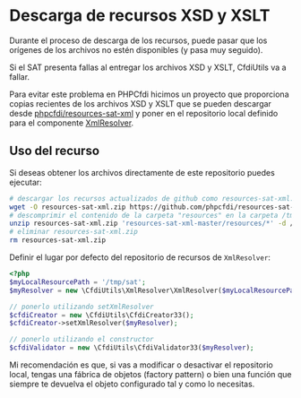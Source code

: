 # Descarga de recursos XSD y XSLT

Durante el proceso de descarga de los recursos, puede pasar que los orígenes de los archivos no estén disponibles (y pasa muy seguido).

Si el SAT presenta fallas al entregar los archivos XSD y XSLT, CfdiUtils va a fallar.

Para evitar este problema en PHPCfdi hicimos un proyecto que proporciona copias recientes de los archivos XSD y XSLT que se pueden descargar desde [phpcfdi/resources-sat-xml](https://github.com/phpcfdi/resources-sat-xml) y poner en el repositorio local definido para el componente [XmlResolver](https://cfdiutils.readthedocs.io/es/latest/componentes/xmlresolver/).

## Uso del recurso

Si deseas obtener los archivos directamente de este repositorio puedes ejecutar:

```bash
# descargar los recursos actualizados de github como resources-sat-xml.zip
wget -O resources-sat-xml.zip https://github.com/phpcfdi/resources-sat-xml/archive/master.zip
# descomprimir el contenido de la carpeta "resources" en la carpeta /tmp/sat
unzip resources-sat-xml.zip 'resources-sat-xml-master/resources/*' -d /tmp/sat
# eliminar resources-sat-xml.zip
rm resources-sat-xml.zip
```

Definir el lugar por defecto del repositorio de recursos de `XmlResolver`:

```php
<?php
$myLocalResourcePath = '/tmp/sat';
$myResolver = new \CfdiUtils\XmlResolver\XmlResolver($myLocalResourcePath);

// ponerlo utilizando setXmlResolver
$cfdiCreator = new \CfdiUtils\CfdiCreator33();
$cfdiCreator->setXmlResolver($myResolver);

// ponerlo utilizando el constructor
$cfdiValidator = new \CfdiUtils\CfdiValidator33($myResolver);
```

Mi recomendación es que, si vas a modificar o desactivar el repositorio local, tengas una fábrica de objetos (factory pattern) o bien una función que siempre te devuelva el objeto configurado tal y como lo necesitas.
